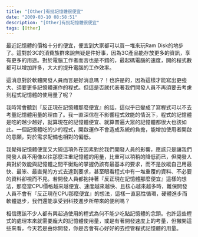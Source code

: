 ```yaml
---
title: "[Other]有批記憶體很便宜"
date: "2009-03-10 08:58:51"
description: "[Other]有批記憶體很便宜"
tags: [Other]
---
```


<p>最近記憶體的價格十分的便宜，便宜到大家都可以買一堆來玩Ram Disk的地步了。這對於3C的消費族群來說無疑是件好事，因為3C產品能存放更多的資訊，享有更多的用途。對於電腦工作者而言也是不錯的，最起碼電腦的速度，開的程式數都可以增加許多，大大的提升電腦的工作效率。</p><p>這消息對於軟體開發人員而言是好消息嗎？！也許是的，因為這樣才能寫出更強大、須要更多記憶體運作的程式。但這是否就代表著我們開發人員不再須要去考慮到程式記憶體的使用量了呢？</p><p>我時常會聽到『反正現在記憶體那麼便宜』的話，這似乎已變成了寫程式可以不去考量記憶體用量的理由了。我一直深信在不影響程式效能的情況下，程式的記憶體是吃的越少越好，就算現在的記憶體便宜、就算普遍大眾的記憶體都很大也該如此。一個記憶體吃的少的程式，開啟運作不會造成系統的負擔，能增加使用者開啟的意願，對於需求配備也相對的偏低。</p><p>我覺得記憶體便宜又大碗這項外在因素對於我們開發人員的影響，應該只是讓我們開發人員不用像以往那麼注重記憶體的用量，比重可以稍稍的降低而已，但開發人員對於效能與記憶體之間平衡點的掌握仍該有最基本的要求，而不是放縱自己用最快、最笨、最直覺的方式去達到要求，甚至眼看程式中有一堆重覆的資料、不必要的資料卻視而不見。若開發人員都抱持著『反正現在記憶體那麼便宜』這樣的想法，那麼當CPU價格越來越便宜、速度越來越快、且核心越來越多時，難保開發人員不會有『反正現在CPU那麼便宜』的想法，這樣一直惡性循環，硬體進步而軟體退步，我們還能享受到科技進步所帶來的便利嗎？</p><p>相信應該不少人都有興起過使用的程式為何不能少吃點記憶體的念頭。也許這些程式的處理本來就需要龐大的記憶體使用量，或是有著開發速度上的考量，但撇開這些來看，今天若是由你開發，你是否會有心好好的去控管程式記憶體的用量。</p>
